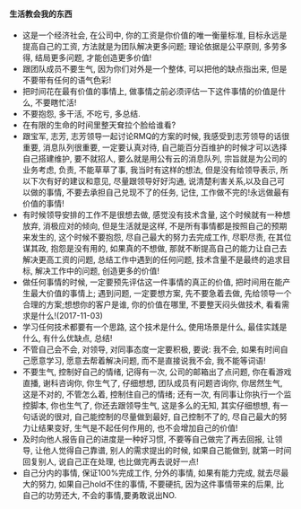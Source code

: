 #### 生活教会我的东西

* 这是一个经济社会, 在公司中, 你的工资是你价值的唯一衡量标准, 目标永远是提高自己的工资, 方法就是为团队解决更多问题; 理论依据是公平原则, 多劳多得, 结局更多问题, 才能创造更多价值!
* 跟团队成员不要生气, 因为你们对外是一个整体, 可以把他的缺点指出来, 但是不要带有任何的语气色彩!
* 把时间花在最有价值的事情上, 做事情之前必须评估一下这件事情的价值是什么, 不要瞎忙活!
* 不要抱怨, 多干活, 不吃亏, 多总结.
* 在有限的生命的时间里整天耷拉个脸给谁看?
* 跟宝军, 志芳, 志芳领导一起讨论RMQ的方案的时候, 我感受到志芳领导的话很重要, 消息队列很重要, 一定要认真对待, 自己能百分百维护的时候才可以选择自己搭建维护, 要不就招人, 要么就是用公有云的消息队列, 宗旨就是为公司的业务考虑, 负责, 不能草草了事, 我当时有这样的想法, 但是没有给领导表示, 所以下次有好的建议和意见, 尽量跟领导好好沟通, 说清楚利害关系,以及自己可以做的事情, 不要去承担自己兑现不了的任务, 记住, 工作做不完的!永远做最有价值的事情!
* 有时候领导安排的工作不是很想去做, 感觉没有技术含量, 这个时候就有一种想放弃, 消极应对的倾向, 但是生活就是这样, 不是所有事情都是按照自己的预期来发生的, 这个时候不要抱怨, 尽自己最大的努力去完成工作, 尽职尽责, 在其位谋其政, 抱怨是没有用的, 如果真的不想做, 那就不断提高自己的能力让自己去解决更高工资的问题, 总结工作中遇到的任何问题, 技术含量不是最终的追求目标, 解决工作中的问题, 创造更多的价值!
* 做任何事情的时候, 一定要预先评估这一件事情的真正的价值, 把时间用在能产生最大价值的事情上; 遇到问题, 一定要想方案, 先不要急着去做, 先给领导一个合理的方案;想想你的客户是谁, 你的价值在哪里, 不要整天闷头做技术, 看看需求是什么!(2017-11-03)
* 学习任何技术都要有一个思路, 这个技术是什么, 使用场景是什么, 最佳实践是什么, 有什么优缺点, 总结!
* 不管自己会不会, 对领导, 对同事态度一定要积极, 要说: 我不会, 如果有时间自己愿意学习, 愿意去帮着解决问题, 而不是直接说我不会, 我不能等词语!
* 不要生气, 控制好自己的情绪, 记得有一次, 公司的邮箱出了点问题, 你在看游戏直播, 谢科咨询你, 你生气了, 仔细想想, 团队成员有问题咨询你, 你居然生气, 这是不对的, 不管怎么着, 控制住自己的情绪; 还有一次, 有同事让你执行一个监控脚本, 你也生气了, 你还去跟领导生气, 这是多么的无知, 其实仔细想想, 有一句话说的很对, 自己能控制的尽量做到最好, 自己控制不了的, 尽自己最大的努力让结果变好, 生气是不起任何作用的, 也不会增加自己的价值!
* 及时向他人报告自己的进度是一种好习惯, 不要等自己做完了再去回报, 让领导, 让他人觉得自己靠谱, 别人的需求提出的时候, 如果自己能做到, 就第一时间回复别人, 说自己正在处理, 也比做完再去说好一点!
* 自己分内的事情, 保证100%完成工作, 分外的事情, 如果有能力完成, 就去尽最大的努力, 如果自己hold不住的事情, 不要硬抗, 因为这件事情带来的后果, 比自己的功劳还大, 不会的事情,要勇敢说出NO.